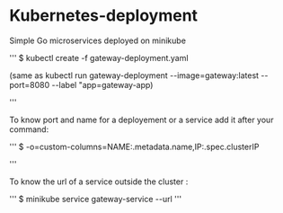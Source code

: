 # Kubernetes-deployment
Simple Go microservices deployed on minikube



'''
$ kubectl create -f gateway-deployment.yaml 

(same as kubectl run gateway-deployment --image=gateway:latest --port=8080 --label "app=gateway-app)

'''



To know port and name for a deployement or a service add it after your command: 

'''
$  -o=custom-columns=NAME:.metadata.name,IP:.spec.clusterIP


'''

To know the url of a service outside the cluster :

 '''
 $ minikube service gateway-service --url
 '''